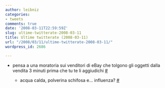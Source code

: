 ```yaml
---
author: leibniz
categories:
- tweets
comments: true
date: '2008-03-11T22:59:59Z'
slug: ultime-twitterate-2008-03-11
title: Ultime twitterate (2008-03-11)
url: "/2008/03/11/ultime-twitterate-2008-03-11/"
wordpress_id: 2686

---
```

* pensa a una moratoria sui venditori di eBay che tolgono gli oggetti dalla vendita  3 minuti prima che tu te li aggiudichi [#](http://twitter.com/leibniz/statuses/769834690)

	
  * acqua calda, polverina schifosa e... influenza? [#](http://twitter.com/leibniz/statuses/769978523)


